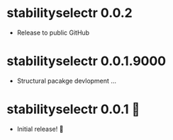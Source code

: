 # stabilityselectr 0.0.2

* Release to public GitHub

# stabilityselectr 0.0.1.9000

* Structural pacakge devlopment ...

# stabilityselectr 0.0.1 :tada:

* Initial release! :partying_face:
